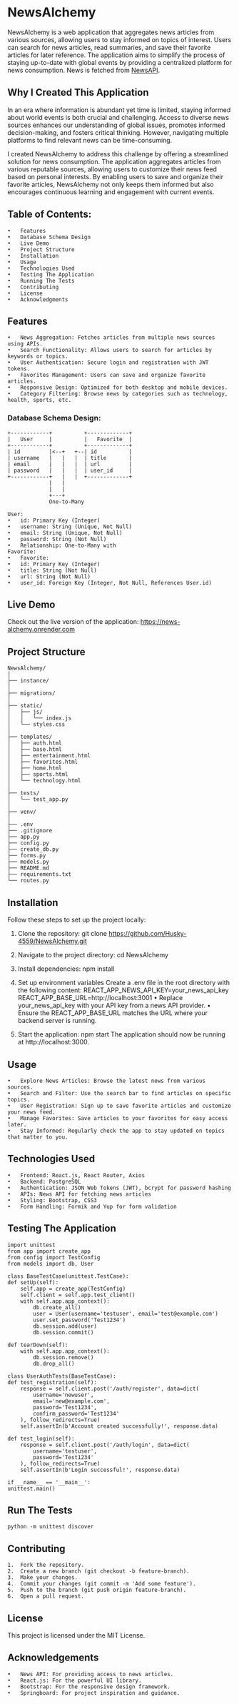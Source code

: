 # NewsAlchemy

NewsAlchemy is a web application that aggregates news articles from various sources, allowing users to stay informed on topics of interest. Users can search for news articles, read summaries, and save their favorite articles for later reference. The application aims to simplify the process of staying up-to-date with global events by providing a centralized platform for news consumption. News is fetched from [NewsAPI](https://newsapi.org/).

## Why I Created This Application

In an era where information is abundant yet time is limited, staying informed about world events is both crucial and challenging. Access to diverse news sources enhances our understanding of global issues, promotes informed decision-making, and fosters critical thinking. However, navigating multiple platforms to find relevant news can be time-consuming.

I created NewsAlchemy to address this challenge by offering a streamlined solution for news consumption. The application aggregates articles from various reputable sources, allowing users to customize their news feed based on personal interests. By enabling users to save and organize their favorite articles, NewsAlchemy not only keeps them informed but also encourages continuous learning and engagement with current events.

## Table of Contents:
	•	Features
    •	Database Schema Design
    •	Live Demo
    •	Project Structure
	•	Installation
	•	Usage
	•	Technologies Used
    •	Testing The Application
    •	Running The Tests  
	•	Contributing
	•	License
	•	Acknowledgments




## Features

	•	News Aggregation: Fetches articles from multiple news sources using APIs.
	•	Search Functionality: Allows users to search for articles by keywords or topics.
	•	User Authentication: Secure login and registration with JWT tokens.
	•	Favorites Management: Users can save and organize favorite articles.
	•	Responsive Design: Optimized for both desktop and mobile devices.
	•	Category Filtering: Browse news by categories such as technology, health, sports, etc.

### Database Schema Design:

    +------------+          +-------------+
    |   User     |          |   Favorite  |
    +------------+          +-------------+
    | id         |<--+   +--| id          |
    | username   |   |   |  | title       |
    | email      |   |   |  | url         |
    | password   |   |   |  | user_id     |
    +------------+   |   |  +-------------+
                 |   |
                 |   |
                 +---+
                 One-to-Many

    User:
    •	id: Primary Key (Integer)
    •	username: String (Unique, Not Null)
    •	email: String (Unique, Not Null)
    •	password: String (Not Null)
    •	Relationship: One-to-Many with
    Favorite:
    •	Favorite:
    •	id: Primary Key (Integer)
    •	title: String (Not Null)
    •	url: String (Not Null)
    •	user_id: Foreign Key (Integer, Not Null, References User.id)

## Live Demo

Check out the live version of the application: https://news-alchemy.onrender.com

## Project Structure

    NewsAlchemy/
    │
    ├── instance/
    │
    ├── migrations/
    │
    ├── static/
    │   ├── js/
    │   │   └── index.js
    │   └── styles.css
    │
    ├── templates/
    │   ├── auth.html
    │   ├── base.html
    │   ├── entertainment.html
    │   ├── favorites.html
    │   ├── home.html
    │   ├── sports.html
    │   └── technology.html
    │
    ├── tests/
    │   └── test_app.py
    │
    ├── venv/
    │
    ├── .env
    ├── .gitignore
    ├── app.py
    ├── config.py
    ├── create_db.py
    ├── forms.py
    ├── models.py
    ├── README.md
    ├── requirements.txt
    └── routes.py

## Installation

Follow these steps to set up the project locally:
1. Clone the repository:
    git clone https://github.com/Husky-4559/NewsAlchemy.git

2. Navigate to the project directory:
    cd NewsAlchemy

3. Install dependencies:
    npm install

4.	Set up environment variables
Create a .env file in the root directory with the following content:
    REACT_APP_NEWS_API_KEY=your_news_api_key
    REACT_APP_BASE_URL=http://localhost:3001
  		•	Replace your_news_api_key with your API key from a news API provider.
	    •	Ensure the REACT_APP_BASE_URL matches the URL where your backend server is running.

5. Start the application:
   npm start
   The application should now be running at http://localhost:3000.



## Usage
	•	Explore News Articles: Browse the latest news from various sources.
	•	Search and Filter: Use the search bar to find articles on specific topics.
	•	User Registration: Sign up to save favorite articles and customize your news feed.
	•	Manage Favorites: Save articles to your favorites for easy access later.
	•	Stay Informed: Regularly check the app to stay updated on topics that matter to you.

 ## Technologies Used
    •	Frontend: React.js, React Router, Axios
	•	Backend: PostgreSQL
	•	Authentication: JSON Web Tokens (JWT), bcrypt for password hashing
	•	APIs: News API for fetching news articles
	•	Styling: Bootstrap, CSS3
	•	Form Handling: Formik and Yup for form validation


## Testing The Application

    import unittest
    from app import create_app
    from config import TestConfig
    from models import db, User

    class BaseTestCase(unittest.TestCase):
    def setUp(self):
        self.app = create_app(TestConfig)
        self.client = self.app.test_client()
        with self.app.app_context():
            db.create_all()
            user = User(username='testuser', email='test@example.com')
            user.set_password('Test1234')
            db.session.add(user)
            db.session.commit()

    def tearDown(self):
        with self.app.app_context():
            db.session.remove()
            db.drop_all()

    class UserAuthTests(BaseTestCase):
    def test_registration(self):
        response = self.client.post('/auth/register', data=dict(
            username='newuser',
            email='new@example.com',
            password='Test1234',
            confirm_password='Test1234'
        ), follow_redirects=True)
        self.assertIn(b'Account created successfully!', response.data)

    def test_login(self):
        response = self.client.post('/auth/login', data=dict(
            username='testuser',
            password='Test1234'
        ), follow_redirects=True)
        self.assertIn(b'Login successful!', response.data)

    if __name__ == '__main__':
    unittest.main()

## Run The Tests

    python -m unittest discover

## Contributing

    1.	Fork the repository.
    2.	Create a new branch (git checkout -b feature-branch).
    3.	Make your changes.
    4.	Commit your changes (git commit -m 'Add some feature').
    5.	Push to the branch (git push origin feature-branch).
    6.	Open a pull request.

## License

This project is licensed under the MIT License.

## Acknowledgements
	•	News API: For providing access to news articles.
	•	React.js: For the powerful UI library.
	•	Bootstrap: For the responsive design framework.
	•	Springboard: For project inspiration and guidance.

